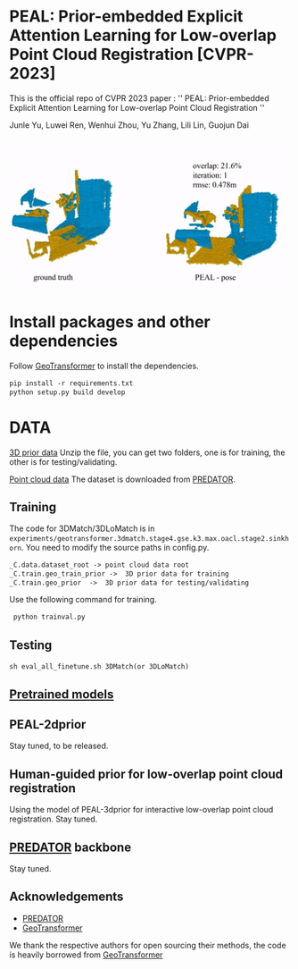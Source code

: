 # PEAL:  Prior-embedded Explicit Attention Learning for Low-overlap Point Cloud Registration [CVPR-2023]
This is the official repo of CVPR 2023 paper :  '' PEAL: Prior-embedded Explicit Attention Learning for Low-overlap Point Cloud Registration ''

Junle Yu, Luwei Ren,  Wenhui Zhou, Yu Zhang, Lili Lin, Guojun Dai

<div  align="center">  
<img src="https://github.com/Gardlin/PEAL/blob/main/assets/iter_sample.gif" alt="show" align=center  />
</div>  


# Install packages and other dependencies

Follow [GeoTransformer](https://github.com/qinzheng93/GeoTransformer) to install the dependencies.

```
pip install -r requirements.txt
python setup.py build develop
```

# DATA 
[3D prior data](https://drive.google.com/file/d/1ArrJvTzlbQjSHZi3Zl0oHesuoE7Nr16P/view?usp=sharing) Unzip the file, you can get two folders, one is for training, the other is for testing/validating.

[Point cloud data](https://github.com/prs-eth/OverlapPredator)
The dataset is downloaded from [PREDATOR](https://github.com/prs-eth/OverlapPredator).

## Training
The code for 3DMatch/3DLoMatch is in `experiments/geotransformer.3dmatch.stage4.gse.k3.max.oacl.stage2.sinkhorn`. 
You need to modify the source paths in  config.py.
```
_C.data.dataset_root -> point cloud data root
_C.train.geo_train_prior ->  3D prior data for training
_C.train.geo_prior  ->  3D prior data for testing/validating
```
Use the following command for training.
```bash
 python trainval.py
```

## Testing
```
sh eval_all_finetune.sh 3DMatch(or 3DLoMatch)
```

## [Pretrained models](https://drive.google.com/file/d/1BMiymZgTXBCbcqh7h-2KdF8lHWgJCvXQ/view?usp=sharing)

## PEAL-2dprior
Stay tuned, to be released.

## Human-guided prior for low-overlap point cloud registration
Using the model of PEAL-3dprior for interactive low-overlap point cloud registration. Stay tuned.

## [PREDATOR](https://github.com/prs-eth/OverlapPredator) backbone
Stay tuned.

## Acknowledgements
- [PREDATOR](https://github.com/prs-eth/OverlapPredator)
- [GeoTransformer](https://github.com/qinzheng93/GeoTransformer)

We thank the respective authors for open sourcing their methods, the code is heavily borrowed from [GeoTransformer](https://github.com/qinzheng93/GeoTransformer)
